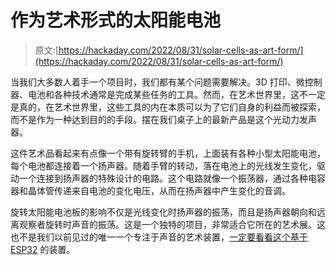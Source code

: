 # 作为艺术形式的太阳能电池

> 原文:[https://hackaday.com/2022/08/31/solar-cells-as-art-form/](https://hackaday.com/2022/08/31/solar-cells-as-art-form/)

当我们大多数人着手一个项目时，我们都有某个问题需要解决。3D 打印、微控制器、电池和各种技术通常是完成某些任务的工具。然而，在艺术世界里，这不一定是真的，在艺术世界里，这些工具的内在本质可以为了它们自身的利益而被探索，而不是作为一种达到目的的手段。摆在我们桌子上的最新产品是这个光动力发声器。

这件艺术品看起来有点像一个带有旋转臂的手机，上面装有各种小型太阳能电池，每个电池都连接着一个扬声器。随着手臂的转动，落在电池上的光线发生变化，驱动一个连接到扬声器的特殊设计的电路。这个电路就像一个振荡器，通过各种电容器和晶体管传递来自电池的变化电压，从而在扬声器中产生变化的音调。

旋转太阳能电池板的影响不仅是光线变化时扬声器的振荡，而且是扬声器朝向和远离观察者旋转时声音的振荡。这是一个独特的项目，非常适合它所在的艺术展。这也不是我们以前见过的唯一一个专注于声音的艺术装置，[一定要看看这个基于 ESP32](https://hackaday.com/2021/08/22/esp32-is-the-brains-behind-this-art-installation/) 的装置。
